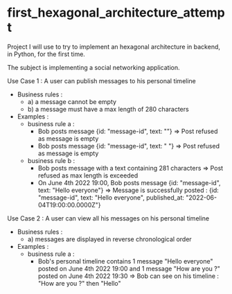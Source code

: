 # first_hexagonal_architecture_attempt

Project I will use to try to implement an hexagonal architecture in backend, in Python, for the first time.

The subject is implementing a social networking application.

Use Case 1 : A user can publish messages to his personal timeline
- Business rules :
  - a) a message cannot be empty
  - b) a message must have a max length of 280 characters
- Examples :
  - business rule a :
    - Bob posts message {id: "message-id", text: ""} => Post refused as message is empty
    - Bob posts message {id: "message-id", text: "    "} => Post refused as message is empty
  - business rule b :
    - Bob posts message with a text containing 281 characters => Post refused as max length is exceeded
    - On June 4th 2022 19:00, Bob posts message {id: "message-id", text: "Hello everyone"} => Message is successfully posted : {id: "message-id", text: "Hello everyone", published_at: "2022-06-04T19:00:00.0000Z"}

Use Case 2 : A user can view all his messages on his personal timeline
- Business rules :
  - a) messages are displayed in reverse chronological order
- Examples :
  - business rule a :
    - Bob's personal timeline contains 1 message "Hello everyone" posted on June 4th 2022 19:00 and 1 message "How are you ?" posted on June 4th 2022 19:30 => Bob can see on his timeline : "How are you ?" then "Hello"